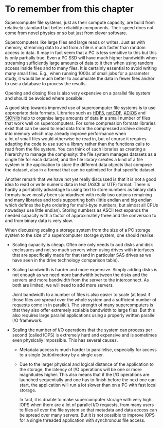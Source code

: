 # To remember from this chapter

Supercomputer file systems, just as their compute capacity, are build from relatively
standard but better reliability components. Their speed does not come from novel physics
or so but just from clever software.

Supercomputers like large files and large reads or writes. Just as with memory, streaming
data to and from a file is much faster than random access to data.
It may in fact seem that a PC is less sensitive to this but this is only partially true.
Even a PC SSD will have much higher bandwidth when streaming sufficiently large amounts
of data to it then when using random access inside files and to many files.
It is certainly essential to avoid writing many small files. E.g., when running 1000s of
small jobs for a parameter study, it would be much better to accumulate the data in 
fewer files and/or to use a database to process the results.

Opening and closing files is also very expensive on a parallel file system and should
be avoided where possible.

A good step towards improved use of supercomputer file systems is to use appropriate 
data formats. Libraries such as
[HDF5](https://www.hdfgroup.org/solutions/hdf5/),
[netCDF](https://www.unidata.ucar.edu/software/netcdf/),
[ADIOS](https://csmd.ornl.gov/adios)
and [SIONlib](https://apps.fz-juelich.de/jsc/sionlib/docu/index.html)
help to organise large amounts of data in a small number of files that work well
on supercomputers. 
For some compression formats libraries exist that can be used to read data from the
compressed archive directly into memory which may already improve performance when\
a lot of small files would otherwise be read in, but of course it requires adapting
the code to use such a library rather than the functions calls to read from the 
file system.
You can think of such libraries as creating a hierarchy to manage the complexity: 
the file system manages datasets as a single file for each dataset, and the file
library creates a kind of a file system in the application to store the different 
data objects that compose the dataset, also in a format that can be optimised for
that specific dataset.

Another remark that we have not yet really discussed is that it is not a good idea to
read or write numeric data in text (ASCII or UTF) format. There is hardly a portability
advantage to using text to store numbers as binary data formats have mostly been standardised
with really two options remaining and many libraries and tools supporting both (little endian
and big endian which defines the byte ordering for multi-byte numbers, but almost all CPUs
nowadays use little endian). Storing numbers as ASCII text expands the needed capacity with a
factor of approximately three and the conversion to and from binary data is very slow.

When discussing scaling a storage system from the size of a PC storage system to the size of a 
supercomputer storage system, one should realise:

-   Scaling capacity is cheap. Often one only needs to add disks and disk enclosures and not so
    much servers when using drives with interfaces that are specifically made for that (and in
    particular SAS drives as we have seen in the drive technology comparison table).

-   Scaling bandwidth is harder and more expensive. Simply adding disks is not enough as we need
    more bandwidth between the disks and the servers and more bandwidth from the server to 
    the interconnect. As both are limited, we will need to add more servers.

    Joint bandwidth to a number of files is also easier to scale (at least if those files are spread
    over the whole system and a sufficient number of requests come in in parallel). The strength of many
    supercomputers is that they also offer extremely scalable bandwidth to large files. But this also
    requires large parallel applications using a properly written parallel I/O framework.

-   Scaling the number of I/O operations that the system can process per second (called IOPS) is
    extremely hard and expensive and is sometimes even physically impossible. This has several causes.
    
    -   Metadata access is much harder to parallelise, especially for access to a single (sub)directory by a single user.

    -   Due to the larger physical and logical distance of the application to the storage, the latency
        of I/O operations will be one or more magnitudes higher. This also means that if the I/O operations
        are launched sequentially and one has to finish before the next one can start, the application will
        run a lot slower than on a PC with fast local storage.

        In fact, it is doable to make supercomputer storage with very high IOPS when there are a lot of 
        parallel I/O requests, from many users to files all over the file system so that metadata and data
        access can be spread over many servers. But it is not possible to improve IOPS for a single threaded
        application with synchronous file access.





